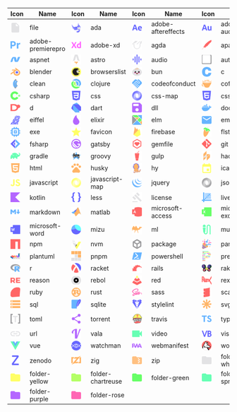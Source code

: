 <style>
img {
    display: flex;
    justify-content: center;
    width: 22px;
}
</style>
| Icon | Name | Icon | Name | Icon | Name | Icon | Name | Icon | Name | Icon | Name | Icon | Name |
| --- | --- | --- | --- | --- | --- | --- | --- | --- | --- | --- | --- | --- | --- |
|<img src="icons/file.svg"> | file | <img src="icons/ada.svg"> | ada | <img src="icons/adobe-aftereffects.svg"> | adobe-aftereffects | <img src="icons/adobe-audition.svg"> | adobe-audition | <img src="icons/adobe-illustrator.svg"> | adobe-illustrator | <img src="icons/adobe-indesign.svg"> | adobe-indesign | <img src="icons/adobe-photoshop.svg"> | adobe-photoshop |
|<img src="icons/adobe-premierepro.svg"> | adobe-premierepro | <img src="icons/adobe-xd.svg"> | adobe-xd | <img src="icons/agda.svg"> | agda | <img src="icons/apache.svg"> | apache | <img src="icons/apk.svg"> | apk | <img src="icons/apple-numbers.svg"> | apple-numbers | <img src="icons/apple-pages.svg"> | apple-pages |
|<img src="icons/aspnet.svg"> | aspnet | <img src="icons/astro.svg"> | astro | <img src="icons/audio.svg"> | audio | <img src="icons/autohotkey.svg"> | autohotkey | <img src="icons/autoit.svg"> | autoit | <img src="icons/batch.svg"> | batch | <img src="icons/bazel.svg"> | bazel |
|<img src="icons/blender.svg"> | blender | <img src="icons/browserslist.svg"> | browserslist | <img src="icons/bun.svg"> | bun | <img src="icons/c.svg"> | c | <img src="icons/carbon.svg"> | carbon | <img src="icons/ceylon.svg"> | ceylon | <img src="icons/changelog.svg"> | changelog |
|<img src="icons/clean.svg"> | clean | <img src="icons/clojure.svg"> | clojure | <img src="icons/codeofconduct.svg"> | codeofconduct | <img src="icons/coffeescript.svg"> | coffeescript | <img src="icons/config.svg"> | config | <img src="icons/cpp.svg"> | cpp | <img src="icons/crystal.svg"> | crystal |
|<img src="icons/csharp.svg"> | csharp | <img src="icons/css.svg"> | css | <img src="icons/css-map.svg"> | css-map | <img src="icons/css-rtl.svg"> | css-rtl | <img src="icons/csv.svg"> | csv | <img src="icons/cursor.svg"> | cursor | <img src="icons/cypress.svg"> | cypress |
|<img src="icons/d.svg"> | d | <img src="icons/dart.svg"> | dart | <img src="icons/dll.svg"> | dll | <img src="icons/docker.svg"> | docker | <img src="icons/drawio.svg"> | drawio | <img src="icons/dylan.svg"> | dylan | <img src="icons/editorconfig.svg"> | editorconfig |
|<img src="icons/eiffel.svg"> | eiffel | <img src="icons/elixir.svg"> | elixir | <img src="icons/elm.svg"> | elm | <img src="icons/email.svg"> | email | <img src="icons/epub.svg"> | epub | <img src="icons/erlang.svg"> | erlang | <img src="icons/eslint.svg"> | eslint |
|<img src="icons/exe.svg"> | exe | <img src="icons/favicon.svg"> | favicon | <img src="icons/firebase.svg"> | firebase | <img src="icons/flstudio.svg"> | flstudio | <img src="icons/font.svg"> | font | <img src="icons/forth.svg"> | forth | <img src="icons/fortran.svg"> | fortran |
|<img src="icons/fsharp.svg"> | fsharp | <img src="icons/gatsby.svg"> | gatsby | <img src="icons/gemfile.svg"> | gemfile | <img src="icons/git.svg"> | git | <img src="icons/gitpod.svg"> | gitpod | <img src="icons/gnu.svg"> | gnu | <img src="icons/go.svg"> | go |
|<img src="icons/gradle.svg"> | gradle | <img src="icons/groovy.svg"> | groovy | <img src="icons/gulp.svg"> | gulp | <img src="icons/hack.svg"> | hack | <img src="icons/harbour.svg"> | harbour | <img src="icons/haskell.svg"> | haskell | <img src="icons/haxe.svg"> | haxe |
|<img src="icons/html.svg"> | html | <img src="icons/husky.svg"> | husky | <img src="icons/hy.svg"> | hy | <img src="icons/icalendar.svg"> | icalendar | <img src="icons/image.svg"> | image | <img src="icons/iso.svg"> | iso | <img src="icons/java.svg"> | java |
|<img src="icons/javascript.svg"> | javascript | <img src="icons/javascript-map.svg"> | javascript-map | <img src="icons/jquery.svg"> | jquery | <img src="icons/json.svg"> | json | <img src="icons/julia.svg"> | julia | <img src="icons/jupyter.svg"> | jupyter | <img src="icons/key.svg"> | key |
|<img src="icons/kotlin.svg"> | kotlin | <img src="icons/less.svg"> | less | <img src="icons/license.svg"> | license | <img src="icons/livescript.svg"> | livescript | <img src="icons/lock.svg"> | lock | <img src="icons/log.svg"> | log | <img src="icons/lua.svg"> | lua |
|<img src="icons/markdown.svg"> | markdown | <img src="icons/matlab.svg"> | matlab | <img src="icons/microsoft-access.svg"> | microsoft-access | <img src="icons/microsoft-excel.svg"> | microsoft-excel | <img src="icons/microsoft-onenote.svg"> | microsoft-onenote | <img src="icons/microsoft-powerpoint.svg"> | microsoft-powerpoint | <img src="icons/microsoft-visio.svg"> | microsoft-visio |
|<img src="icons/microsoft-word.svg"> | microsoft-word | <img src="icons/mizu.svg"> | mizu | <img src="icons/ml.svg"> | ml | <img src="icons/music.svg"> | music | <img src="icons/netlify.svg"> | netlify | <img src="icons/nim.svg"> | nim | <img src="icons/node.svg"> | node |
|<img src="icons/npm.svg"> | npm | <img src="icons/nvm.svg"> | nvm | <img src="icons/package.svg"> | package | <img src="icons/partytown.svg"> | partytown | <img src="icons/pdf.svg"> | pdf | <img src="icons/perl.svg"> | perl | <img src="icons/php.svg"> | php |
|<img src="icons/plantuml.svg"> | plantuml | <img src="icons/pnpm.svg"> | pnpm | <img src="icons/powershell.svg"> | powershell | <img src="icons/prettier.svg"> | prettier | <img src="icons/processing.svg"> | processing | <img src="icons/purescript.svg"> | purescript | <img src="icons/python.svg"> | python |
|<img src="icons/r.svg"> | r | <img src="icons/racket.svg"> | racket | <img src="icons/rails.svg"> | rails | <img src="icons/raku.svg"> | raku | <img src="icons/react-js.svg"> | react-js | <img src="icons/react-ts.svg"> | react-ts | <img src="icons/readme.svg"> | readme |
|<img src="icons/reason.svg"> | reason | <img src="icons/rebol.svg"> | rebol | <img src="icons/red.svg"> | red | <img src="icons/rexx.svg"> | rexx | <img src="icons/robots.svg"> | robots | <img src="icons/rspec.svg"> | rspec | <img src="icons/rubocop.svg"> | rubocop |
|<img src="icons/ruby.svg"> | ruby | <img src="icons/rust.svg"> | rust | <img src="icons/sass.svg"> | sass | <img src="icons/scala.svg"> | scala | <img src="icons/scratch.svg"> | scratch | <img src="icons/shell.svg"> | shell | <img src="icons/smallbasic.svg"> | smallbasic |
|<img src="icons/sql.svg"> | sql | <img src="icons/sqlite.svg"> | sqlite | <img src="icons/stylelint.svg"> | stylelint | <img src="icons/svg.svg"> | svg | <img src="icons/swift.svg"> | swift | <img src="icons/tcl.svg"> | tcl | <img src="icons/text.svg"> | text |
|<img src="icons/toml.svg"> | toml | <img src="icons/torrent.svg"> | torrent | <img src="icons/travis.svg"> | travis | <img src="icons/typescript.svg"> | typescript | <img src="icons/typescript-def.svg"> | typescript-def | <img src="icons/typescript-map.svg"> | typescript-map | <img src="icons/typescript-spec.svg"> | typescript-spec |
|<img src="icons/url.svg"> | url | <img src="icons/vala.svg"> | vala | <img src="icons/video.svg"> | video | <img src="icons/visualbasic.svg"> | visualbasic | <img src="icons/visualstudio.svg"> | visualstudio | <img src="icons/vmware.svg"> | vmware | <img src="icons/vscode.svg"> | vscode |
|<img src="icons/vue.svg"> | vue | <img src="icons/watchman.svg"> | watchman | <img src="icons/webmanifest.svg"> | webmanifest | <img src="icons/wolfram.svg"> | wolfram | <img src="icons/xml.svg"> | xml | <img src="icons/yaml.svg"> | yaml | <img src="icons/yarn.svg"> | yarn |
|<img src="icons/zenodo.svg"> | zenodo | <img src="icons/zig.svg"> | zig | <img src="icons/zip.svg"> | zip | <img src="icons/folder-white.svg"> | folder-white | <img src="icons/folder-gray.svg"> | folder-gray | <img src="icons/folder-red.svg"> | folder-red | <img src="icons/folder-orange.svg"> | folder-orange |
|<img src="icons/folder-yellow.svg"> | folder-yellow | <img src="icons/folder-chartreuse.svg"> | folder-chartreuse | <img src="icons/folder-green.svg"> | folder-green | <img src="icons/folder-spring.svg"> | folder-spring | <img src="icons/folder-cyan.svg"> | folder-cyan | <img src="icons/folder-azure.svg"> | folder-azure | <img src="icons/folder-blue.svg"> | folder-blue |
|<img src="icons/folder-purple.svg"> | folder-purple | <img src="icons/folder-rose.svg"> | folder-rose |
